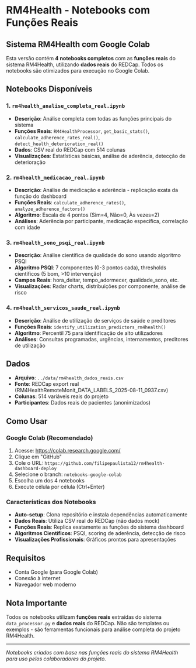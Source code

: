 ﻿#  RM4Health - Notebooks com Funções Reais

##  **Sistema RM4Health com Google Colab**

Esta versão contém **4 notebooks completos** com as **funções reais** do sistema RM4Health, utilizando **dados reais** do REDCap. Todos os notebooks são otimizados para execução no Google Colab.

##  **Notebooks Disponíveis**

### 1.  **`rm4health_analise_completa_real.ipynb`**
- **Descrição**: Análise completa com todas as funções principais do sistema
- **Funções Reais**: `RM4HealthProcessor`, `get_basic_stats()`, `calculate_adherence_rates_real()`, `detect_health_deterioration_real()`
- **Dados**: CSV real do REDCap com 514 colunas
- **Visualizações**: Estatísticas básicas, análise de aderência, detecção de deterioração

### 2.  **`rm4health_medicacao_real.ipynb`** 
- **Descrição**: Análise de medicação e aderência - replicação exata da função do dashboard
- **Funções Reais**: `calculate_adherence_rates()`, `analyze_adherence_factors()`
- **Algoritmo**: Escala de 4 pontos (Sim=4, Não=0, Às vezes=2)
- **Análises**: Aderência por participante, medicação específica, correlação com idade

### 3.  **`rm4health_sono_psqi_real.ipynb`**
- **Descrição**: Análise científica de qualidade do sono usando algoritmo PSQI
- **Algoritmo PSQI**: 7 componentes (0-3 pontos cada), thresholds científicos (5 bom, >10 intervenção)
- **Campos Reais**: hora_deitar, tempo_adormecer, qualidade_sono, etc.
- **Visualizações**: Radar charts, distribuições por componente, análise de risco

### 4.  **`rm4health_servicos_saude_real.ipynb`**
- **Descrição**: Análise de utilização de serviços de saúde e preditores
- **Funções Reais**: `identify_utilization_predictors_rm4health()`
- **Algoritmo**: Percentil 75 para identificação de alto utilizadores
- **Análises**: Consultas programadas, urgências, internamentos, preditores de utilização

##  **Dados**
- **Arquivo**: `../data/rm4health_dados_reais.csv`
- **Fonte**: REDCap export real (RM4HealthRemoteMonit_DATA_LABELS_2025-08-11_0937.csv)
- **Colunas**: 514 variáveis reais do projeto
- **Participantes**: Dados reais de pacientes (anonimizados)

##  **Como Usar**

### Google Colab (Recomendado)
1. Acesse: https://colab.research.google.com/
2. Clique em "GitHub" 
3. Cole o URL: `https://github.com/filipepaulista12/rm4health-dashboard-deploy`
4. Selecione o branch: `notebooks-google-colab`
5. Escolha um dos 4 notebooks
6. Execute célula por célula (Ctrl+Enter)

### Características dos Notebooks
-  **Auto-setup**: Clona repositório e instala dependências automaticamente
-  **Dados Reais**: Utiliza CSV real do REDCap (não dados mock)
-  **Funções Reais**: Replica exatamente as funções do sistema dashboard
-  **Algoritmos Científicos**: PSQI, scoring de aderência, detecção de risco
-  **Visualizações Profissionais**: Gráficos prontos para apresentações

##  **Requisitos**
- Conta Google (para Google Colab)
- Conexão à internet
- Navegador web moderno

##  **Nota Importante**
Todos os notebooks utilizam **funções reais** extraídas do sistema `data_processor.py` e **dados reais** do REDCap. Não são templates ou exemplos - são ferramentas funcionais para análise completa do projeto RM4Health.

---
*Notebooks criados com base nas funções reais do sistema RM4Health para uso pelos colaboradores do projeto.*
